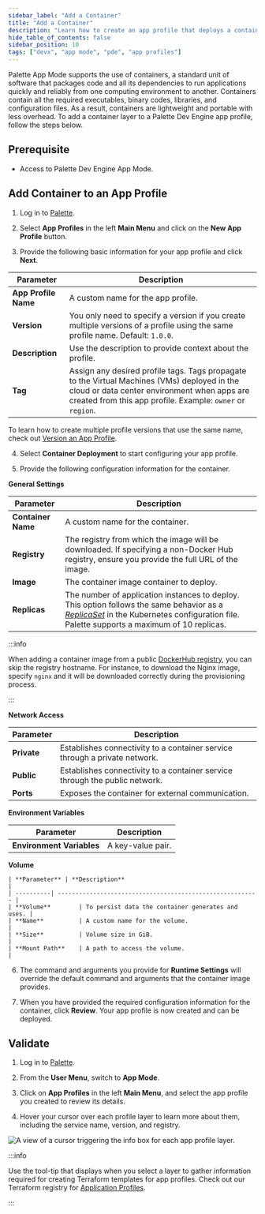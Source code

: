 ```yaml
---
sidebar_label: "Add a Container"
title: "Add a Container"
description: "Learn how to create an app profile that deploys a container in your Palette Virtual Clusters."
hide_table_of_contents: false
sidebar_position: 10
tags: ["devx", "app mode", "pde", "app profiles"]
---
```


Palette App Mode supports the use of containers, a standard unit of software that packages code and all its dependencies to run applications quickly and reliably from one computing environment to another. Containers contain all the required executables, binary codes, libraries, and configuration files. As a result, containers are lightweight and portable with less overhead. To add a container layer to a Palette Dev Engine app profile, follow the steps below. 


## Prerequisite

* Access to Palette Dev Engine App Mode.


## Add Container to an App Profile

1. Log in to [Palette](https://console.spectrocloud.com).

2. Select **App Profiles** in the left **Main Menu** and click on the **New App Profile** button. 

3. Provide the following basic information for your app profile and click **Next**.

  | **Parameter** | **Description** |
  |-----------------------------|--------------|
  |**App Profile Name** | A custom name for the app profile. |
  | **Version**| You only need to specify a version if you create multiple versions of a profile using the same profile name. Default: `1.0.0`. |
  |**Description**   | Use the description to provide context about the profile. | 
  |**Tag**               | Assign any desired profile tags. Tags propagate to the Virtual Machines (VMs) deployed in the cloud or data center environment when apps are created from this app profile. Example: `owner` or `region`.|

  To learn how to create multiple profile versions that use the same name, check out [Version an App Profile](../modify-app-profiles/version-app-profile.md).

4. Select **Container Deployment** to start configuring your app profile.

5. Provide the following configuration information for the container.

  **General Settings**

  | **Parameter**        | **Description**                                                                                            |
  | ---------------- | ------------------------------------------------------------------------------------------------------ |
  | **Container Name**  | A custom name for the container.                                                            |
  | **Registry**       | The registry from which the image will be downloaded. If specifying a non-Docker Hub registry, ensure you provide the full URL of the image. |
  | **Image**           | The container image container to deploy.                                                                 |
  | **Replicas** | The number of application instances to deploy. This option follows the same behavior as a [*ReplicaSet*](https://kubernetes.io/docs/concepts/workloads/controllers/replicaset/) in the Kubernetes configuration file. Palette supports a maximum of 10 replicas. |

  :::info
    
  When adding a container image from a public [DockerHub registry](https://hub.docker.com/), you can skip the registry hostname. For instance, to download the Nginx image, specify `nginx` and it will be downloaded correctly during the provisioning process.

  :::

  **Network Access**
  
  | **Parameter**      | **Description**                                                                                                   |
  | -------------- | ------------------------------------------------------------------------------------------------------------- |
  | **Private**        | Establishes connectivity to a container service through a private network.                                    |
  | **Public**         | Establishes connectivity to a container service through the public network.                                   |
  | **Ports**   | Exposes the container for external communication.                                                            |

  **Environment Variables**

  | **Parameter** | **Description** |
  | ----------------------- | --------------- |
  | **Environment Variables**  | A key-value pair. |

  **Volume**

    | **Parameter** | **Description**                                               |
    | ----------| --------------------------------------------------------- |
    | **Volume**        | To persist data the container generates and uses. |
    | **Name**          | A custom name for the volume.                     |
    | **Size**          | Volume size in GiB.                               |
    | **Mount Path**    | A path to access the volume.                      |


6. The command and arguments you provide for **Runtime Settings** will override the default command and arguments that the container image provides. 

7. When you have provided the required configuration information for the container, click **Review**. Your app profile is now created and can be deployed.

## Validate

1. Log in to [Palette](https://console.spectrocloud.com).

2. From the **User Menu**, switch to **App Mode**.

3. Click on **App Profiles** in the left **Main Menu**, and select the app profile you created to review its details.

4. Hover your cursor over each profile layer to learn more about them, including the service name, version, and registry.

 ![A view of a cursor triggering the info box for each app profile layer.](/profiles_app-profiles_create-app-profiles_container-infobox.png)
 
 :::info
 
 Use the tool-tip that displays when you select a layer to gather information required for creating Terraform templates for app profiles. Check out our Terraform registry for [Application Profiles](https://registry.terraform.io/providers/spectrocloud/spectrocloud/latest/docs/resources/application_profile).
 
 :::


